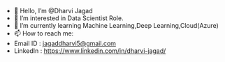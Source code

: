 - 👋 Hello, I’m @Dharvi Jagad
- 👀 I’m interested in Data Scientist Role.
- 🌱 I’m currently learning Machine Learning,Deep Learning,Cloud(Azure)
- 📫 How to reach me:
- Email ID : jagaddharvi5@gmail.com
- LinkedIn : https://www.linkedin.com/in/dharvi-jagad/

<!---
Dharvi2101/Dharvi2101 is a ✨ special ✨ repository because its `README.md` (this file) appears on your GitHub profile.
You can click the Preview link to take a look at your changes.
--->

